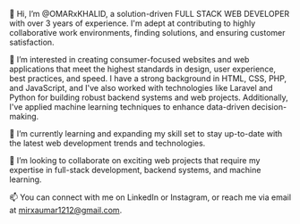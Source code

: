 👋 Hi, I’m @OMARxKHALID, a solution-driven FULL STACK WEB DEVELOPER with over 3 years of experience. I'm adept at contributing to highly collaborative work environments, finding solutions, and ensuring customer satisfaction.

👀 I’m interested in creating consumer-focused websites and web applications that meet the highest standards in design, user experience, best practices, and speed. I have a strong background in HTML, CSS, PHP, and JavaScript, and I've also worked with technologies like Laravel and Python for building robust backend systems and web projects. Additionally, I've applied machine learning techniques to enhance data-driven decision-making.

🌱 I’m currently learning and expanding my skill set to stay up-to-date with the latest web development trends and technologies.

💞️ I’m looking to collaborate on exciting web projects that require my expertise in full-stack development, backend systems, and machine learning.

📫 You can connect with me on LinkedIn or Instagram, or reach me via email at mirxaumar1212@gmail.com.

